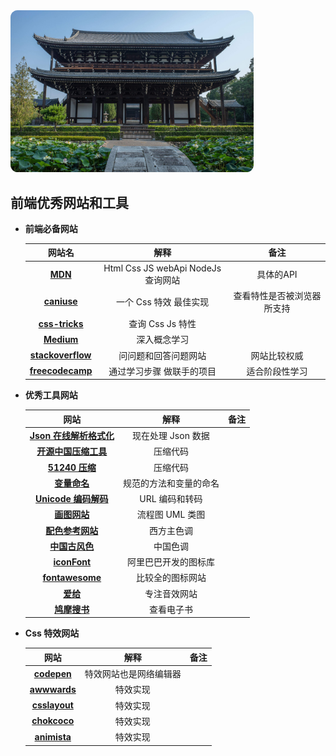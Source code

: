 <img src="../media/img/second.jpg" alt="wallpaper" style="zoom:38%;border-radius: 30px;" />

## 前端优秀网站和工具



+ **前端必备网站**

  |                      网站名                       |                解释                |            备注            |
  | :-----------------------------------------------: | :--------------------------------: | :------------------------: |
  |  **[MDN](https://developer.mozilla.org/zh-CN/)**  | Html Css JS webApi NodeJs 查询网站 |         具体的API          |
  |        **[caniuse](https://caniuse.com/)**        |       一个 Css 特效 最佳实现       | 查看特性是否被浏览器所支持 |
  |     **[css-tricks](https://css-tricks.com/)**     |          查询 Css Js 特性          |                            |
  |         **[Medium](https://medium.com/)**         |            深入概念学习            |                            |
  |  **[stackoverflow](https://stackoverflow.com/)**  |        问问题和回答问题网站        |        网站比较权威        |
  | **[freecodecamp](https://www.freecodecamp.org/)** |     通过学习步骤 做联手的项目      |       适合阶段性学习       |

+ **优秀工具网站**

  |                             网站                             |          解释          | 备注 |
  | :----------------------------------------------------------: | :--------------------: | :--: |
  |          **[Json 在线解析格式化](http://json.cn/)**          |   现在处理 Json 数据   |      |
  | **[开源中国压缩工具](https://tool.oschina.net/jscompress)**  |        压缩代码        |      |
  |          **[51240 压缩](https://jsmin.51240.com/)**          |        压缩代码        |      |
  |       **[变量命名](https://unbug.github.io/codelf/)**        | 规范的方法和变量的命名 |      |
  | **[Unicode 编码解码](http://tool.chinaz.com/Tools/urlencode.aspx)** |     URL 编码和转码     |      |
  |            **[画图网站](https://processon.com/)**            |    流程图 UML 类图     |      |
  |        **[配色参考网站](https://flatuicolors.com/)**         |       西方主色调       |      |
  |           **[中国古风色](http://zhongguose.com/)**           |        中国色调        |      |
  |           **[iconFont](https://www.iconfont.cn/)**           |  阿里巴巴开发的图标库  |      |
  |         **[fontawesome](https://fontawesome.com/)**          |    比较全的图标网站    |      |
  |              **[爱给](https://www.aigei.com/)**              |      专注音效网站      |      |
  |         **[鸠摩搜书](https://www.jiumodiary.com/)**          |       查看电子书       |      |

+ **Css 特效网站**

  |                    网站                     |          解释          | 备注 |
  | :-----------------------------------------: | :--------------------: | :--: |
  |     **[codepen](https://codepen.io/)**      | 特效网站也是网络编辑器 |      |
  |  **[awwwards](https://www.awwwards.com/)**  |        特效实现        |      |
  |   **[csslayout](https://csslayout.io/)**    |        特效实现        |      |
  | **[chokcoco](https://chokcoco.github.io/)** |        特效实现        |      |
  |    **[animista](https://animista.net/)**    |        特效实现        |      |

